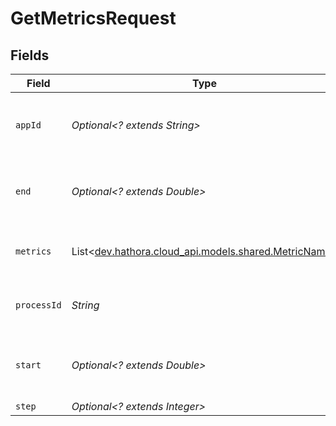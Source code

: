 # GetMetricsRequest


## Fields

| Field                                                                                     | Type                                                                                      | Required                                                                                  | Description                                                                               | Example                                                                                   |
| ----------------------------------------------------------------------------------------- | ----------------------------------------------------------------------------------------- | ----------------------------------------------------------------------------------------- | ----------------------------------------------------------------------------------------- | ----------------------------------------------------------------------------------------- |
| `appId`                                                                                   | *Optional<? extends String>*                                                              | :heavy_minus_sign:                                                                        | N/A                                                                                       | app-af469a92-5b45-4565-b3c4-b79878de67d2                                                  |
| `end`                                                                                     | *Optional<? extends Double>*                                                              | :heavy_minus_sign:                                                                        | Unix timestamp. Default is current time.                                                  |                                                                                           |
| `metrics`                                                                                 | List<[dev.hathora.cloud_api.models.shared.MetricName](../../models/shared/MetricName.md)> | :heavy_minus_sign:                                                                        | Available metrics to query over time.                                                     |                                                                                           |
| `processId`                                                                               | *String*                                                                                  | :heavy_check_mark:                                                                        | N/A                                                                                       | cbfcddd2-0006-43ae-996c-995fff7bed2e                                                      |
| `start`                                                                                   | *Optional<? extends Double>*                                                              | :heavy_minus_sign:                                                                        | Unix timestamp. Default is -1 hour from `end`.                                            |                                                                                           |
| `step`                                                                                    | *Optional<? extends Integer>*                                                             | :heavy_minus_sign:                                                                        | N/A                                                                                       |                                                                                           |